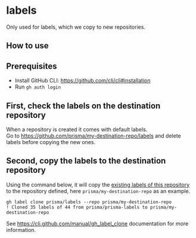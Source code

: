 # labels
Only used for labels, which we copy to new repositories.

## How to use


## Prerequisites

- Install GitHub CLI: https://github.com/cli/cli#installation
- Run `gh auth login`

## First, check the labels on the destination repository

When a repository is created it comes with default labels.  
Go to https://github.com/prisma/my-destination-repo/labels and delete labels before copying the new ones.

## Second, copy the labels to the destination repository

Using the command below, it will copy the [existing labels of this repository](https://github.com/prisma/labels/labels) to the repository defined, here `prisma/my-destination-repo` as an example.

```
gh label clone prisma/labels --repo prisma/my-destination-repo
! Cloned 35 labels of 44 from prisma/prisma-labels to prisma/my-destination-repo
```

See https://cli.github.com/manual/gh_label_clone documentation for more information.
